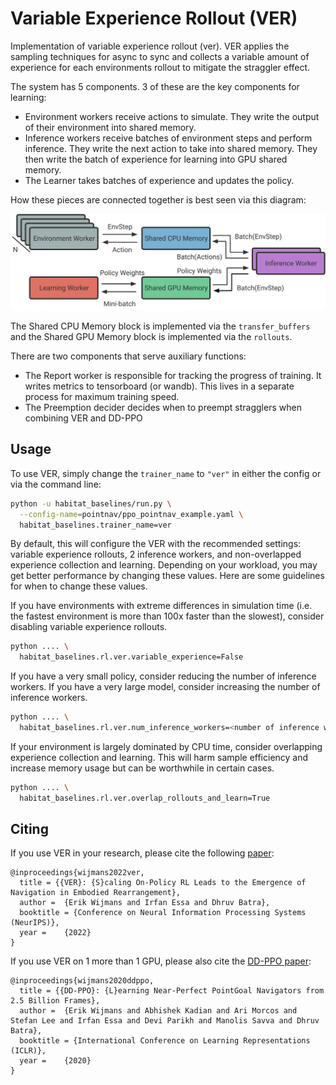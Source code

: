 Variable Experience Rollout (VER)
=================================


Implementation of variable experience rollout (ver). VER applies the sampling techniques for async to sync and collects a variable amount of experience for each environments rollout to mitigate the straggler effect.


The system has 5 components. 3 of these are the key components for learning:

* Environment workers receive actions to simulate. They write the output of their environment into shared memory.
* Inference workers receive batches of environment steps and perform inference. They write the next action to take into shared memory. They then write the batch of experience for learning into GPU shared memory.
* The Learner takes batches of experience and updates the policy.

How these pieces are connected together is best seen via this diagram:

![ver System Diagram](images/ver-system.svg)

The Shared CPU Memory block is implemented via the `transfer_buffers` and the Shared GPU Memory block is implemented via the `rollouts`.

There are two components that serve auxiliary functions:

* The Report worker is responsible for tracking the progress of training. It writes metrics to tensorboard (or wandb). This lives in a separate process for maximum training speed.
* The Preemption decider decides when to preempt stragglers when combining VER and DD-PPO

## Usage

To use VER, simply change the `trainer_name` to `"ver"` in either the config or via the command line:

```bash
python -u habitat_baselines/run.py \
  --config-name=pointnav/ppo_pointnav_example.yaml \
  habitat_baselines.trainer_name=ver
```

By default, this will configure the VER with the recommended settings: variable experience rollouts, 2 inference workers, and non-overlapped experience collection and learning. Depending on your workload, you may get better performance by changing these values. Here are some guidelines for when
to change these values.

If you have environments with extreme differences in simulation time (i.e. the fastest environment is more than 100x faster than the slowest), consider disabling variable experience rollouts.

```bash
python .... \
  habitat_baselines.rl.ver.variable_experience=False
```

If you have a very small policy, consider reducing the number of inference workers. If you have a very large model, consider increasing the number of inference workers.

```bash
python .... \
  habitat_baselines.rl.ver.num_inference_workers=<number of inference workers>
```

If your environment is largely dominated by CPU time, consider overlapping experience collection and learning. This will harm sample efficiency and increase memory usage but can be worthwhile in certain cases.

```bash
python .... \
  habitat_baselines.rl.ver.overlap_rollouts_and_learn=True
```

## Citing

If you use VER in your research, please cite the following [paper](https://arxiv.org/abs/2210.05064):

    @inproceedings{wijmans2022ver,
      title = {{VER}: {S}caling On-Policy RL Leads to the Emergence of Navigation in Embodied Rearrangement},
      author =  {Erik Wijmans and Irfan Essa and Dhruv Batra},
      booktitle = {Conference on Neural Information Processing Systems (NeurIPS)},
      year =    {2022}
    }

If you use VER on 1 more than 1 GPU, please also cite the [DD-PPO paper](https://arxiv.org/abs/1911.00357):

    @inproceedings{wijmans2020ddppo,
      title = {{DD-PPO}: {L}earning Near-Perfect PointGoal Navigators from 2.5 Billion Frames},
      author =  {Erik Wijmans and Abhishek Kadian and Ari Morcos and Stefan Lee and Irfan Essa and Devi Parikh and Manolis Savva and Dhruv Batra},
      booktitle = {International Conference on Learning Representations (ICLR)},
      year =    {2020}
    }
